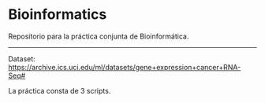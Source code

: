 # Bioinformatics

Repositorio para la práctica conjunta de Bioinformática.

*****************************

Dataset: https://archive.ics.uci.edu/ml/datasets/gene+expression+cancer+RNA-Seq#

La práctica consta de 3 scripts.